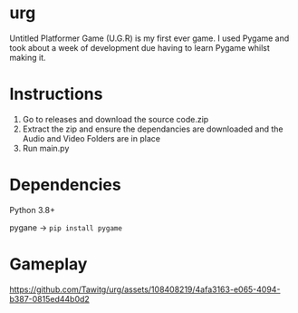 # urg
Untitled Platformer Game (U.G.R) is my first ever game. I used Pygame and took about a week of development due having to learn Pygame whilst making it. 
# Instructions
1. Go to releases and download the source code.zip
2. Extract the zip and ensure the dependancies are downloaded and the Audio and Video Folders are in place
3. Run main.py
#
# Dependencies
Python 3.8+

pygane -> ``pip install pygame``
# Gameplay
https://github.com/Tawitg/urg/assets/108408219/4afa3163-e065-4094-b387-0815ed44b0d2

